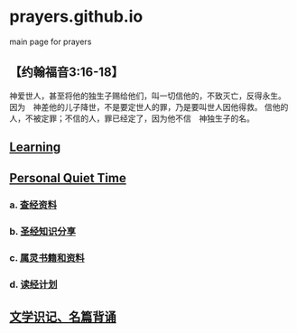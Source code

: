 # prayers.github.io

main page for prayers

## 【约翰福音3:16-18】

神爱世人，甚至将他的独生子赐给他们，叫一切信他的，不致灭亡，反得永生。
因为　神差他的儿子降世，不是要定世人的罪，乃是要叫世人因他得救。
信他的人，不被定罪；不信的人，罪已经定了，因为他不信　神独生子的名。

## [Learning](learning/index.md)

## [Personal Quiet Time](PersonalQuietTime/index.md)

### a. [查经资料](PersonalQuietTime/biblestudy/biblestudy.md)

### b. [圣经知识分享](PersonalQuietTime/biblesharings/biblesharings.md)

### c. [属灵书籍和资料](PersonalQuietTime/christianbooks/christianbooks.md)

### d. [读经计划](PersonalQuietTime/readingplans/readme.md)

## [文学识记、名篇背诵](literature/index.md)
